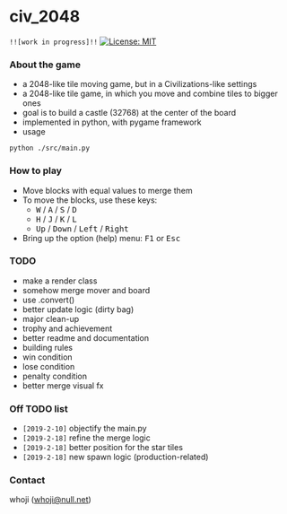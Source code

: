 # civ_2048
`!![work in progress]!!`
[![License: MIT](https://img.shields.io/badge/License-MIT-yellow.svg)](https://opensource.org/licenses/MIT)

### About the game
* a 2048-like tile moving game, but in a Civilizations-like settings
* a 2048-like tile game, in which you move and combine tiles to bigger ones
* goal is to build a castle (32768) at the center of the board
* implemented in python, with pygame framework
* usage
```
python ./src/main.py
```

### How to play
* Move blocks with equal values to merge them
* To move the blocks, use these keys: 
  * <kbd>W</kbd> / <kbd>A</kbd> / <kbd>S</kbd> / <kbd>D</kbd>
  * <kbd>H</kbd> / <kbd>J</kbd> / <kbd>K</kbd> / <kbd>L</kbd>
  * <kbd>Up</kbd> / <kbd>Down</kbd> / <kbd>Left</kbd> / <kbd>Right</kbd>
* Bring up the option (help) menu: <kbd>F1</kbd> or <kbd>Esc</kbd>

### TODO
* make a render class
* somehow merge mover and board
* use .convert()
* better update logic (dirty bag)
* major clean-up
* trophy and achievement
* better readme and documentation
* building rules
* win condition
* lose condition
* penalty condition
* better merge visual fx

### Off TODO list
* `[2019-2-10]` objectify the main.py
* `[2019-2-18]` refine the merge logic
* `[2019-2-18]` better position for the star tiles
* `[2019-2-18]` new spawn logic (production-related)

### Contact
whoji (whoji@null.net)
